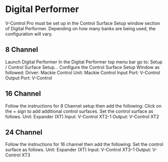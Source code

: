 # Digital Performer

V-Control Pro must be set up in the Control Surface Setup window section of Digital Performer. Depending on how many banks are being used, the configuration will vary.

## 8 Channel

Launch Digital Performer
In the Digital Performer top menu bar go to: Setup / Control Surface Setup...
Configure the Control Surface Setup Window as followed:
Driver: Mackie Control
Unit: Mackie Control
Input Port: V-Control
Output Port: V-Control

## 16 Channel

Follow the instructions for 8 Channel setup then add the following:
Click on the + sign to add additional control surfaces.
Set the control surface as follows.
Unit: Expander (XT) Input: V-Control XT2-1 Output: V-Control XT2

## 24 Channel

Follow the instructions for 16 channel then add the following:
Set the control surface as follows.
Unit: Expander (XT) Input: V-Control XT3-1 Output: V-Control XT3